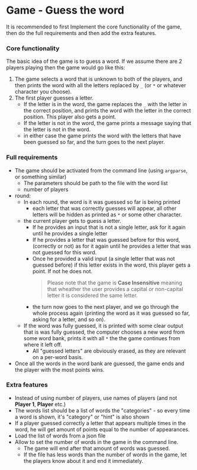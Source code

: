 

# Game - Guess the word


It is recommended to first Implement the core functionality of the game, then do the full requirements and then add the extra features.

### Core functionality
The basic idea of the game is to guess a word. If we assume there are 2 players playing then the game would go like this:

1. The game selects a word that is unknown to both of the players, and then prints the word with all the letters replaced by `_` (or `*` or whatever character you choose).
2. The first player guesses a letter.
    - If the letter is in the word, the game replaces the `_` with the letter in the correct position, and prints the word with the letter in the correct position. This player also gets a point.
    - If the letter is not in the word, the game prints a message saying that the letter is not in the word.
    - in either case the game prints the word with the letters that have been guessed so far, and the turn goes to the next player.


### Full requirements

- The game should be activated from the command line (using `argparse`, or something similar)
  - The parameters should be path to the file with the word list
  - number of players
- round:
  - In each round, the word is it was guessed so far is being printed 
    - each letter that was correctly guesses will appear, all other letters will be hidden as printed as `*` or some other character.
  - the current player gets to guess a letter.
    - If he provides an input that is not a single letter, ask for it again until he provides a single letter
    - If he provides a letter that was guessed before for this word, (correctly or not) as for it again until he provides a letter that was not guessed for this word.
    - Once he provided a valid input (a single letter that was not guessed before) if this letter exists in the word, this player gets a point. If not he does not.
      > Please note that the game is **Case Insensitive** meaning that wheather the user provides a capital or non-capital letter it is considered the same letter.
    - the turn now goes to the next player, and we go through the whole process again (printing the word as it was guessed so far, asking for a letter, and so on).
  - If the word was fully guessed, it is printed with some clear output that is was fully guessed, the computer chooses a new word from some word bank, prints it with all `*` the the game continues from where it left off.
    - All "guessed letters" are obviously erased, as they are relevant on a per-word basis.
- Once all the words in the word bank are guessed, the game ends and the player with the most points wins.


### Extra features
- Instead of using number of players, use names of players (and not **Player 1**, **Player** etc.)
- The words list should be a list of words the "categories" - so every time a word is shown, it's "category" or "hint" is also shown
- If a player guessed correctly a letter that appears multiple times in the word, he will get amount of points equal to the number of appearances.
- Load the list of words from a json file
- Allow to set the number of words in the game in the command line.
  - The game will end after that amount of words was guessed.
  - If the file has less words than the number of words in the game, let the players know about it and end it immediately.